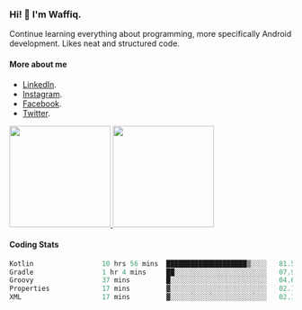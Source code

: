 ### Hi! 👋 I'm Waffiq.

Continue learning everything about programming, more specifically Android development. Likes neat and structured code.

#### More about me 
- [LinkedIn](https://www.linkedin.com/in/waffiq-aziz/).
- [Instagram](https://www.instagram.com/waffiqaziz/).
- [Facebook](https://web.facebook.com/WaffiqAziz/).
- [Twitter](https://twitter.com/AzizWaffiq).

<p align="left">
<a href="https://github.com/waffiqaziz">
  <img height="180em" src="https://github-readme-stats-eight-theta.vercel.app/api?username=waffiqaziz&show_icons=true&theme=algolia&include_all_commits=true&count_private=true"/>
  <img height="180em" src="https://github-readme-stats-eight-theta.vercel.app/api/top-langs/?username=waffiqaziz&layout=compact&langs_count=8&theme=algolia"/>
</a>
</p>

#### Coding Stats
<!--START_SECTION:waka-->

```rust
Kotlin                 10 hrs 56 mins  ████████████████████▒░░░░   81.52 %
Gradle                 1 hr 4 mins     ██░░░░░░░░░░░░░░░░░░░░░░░   07.95 %
Groovy                 37 mins         █░░░░░░░░░░░░░░░░░░░░░░░░   04.63 %
Properties             17 mins         ▓░░░░░░░░░░░░░░░░░░░░░░░░   02.19 %
XML                    17 mins         ▓░░░░░░░░░░░░░░░░░░░░░░░░   02.12 %
```

<!--END_SECTION:waka-->
